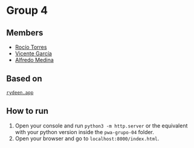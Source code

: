 # Group 4
## Members
- [Rocío Torres](https://github.com/gore26)
- [Vicente García](https://github.com/VicenteGM123)
- [Alfredo Medina](https://github.com/AlfreMK)

## Based on
[`rydeen.app`](https://rydeen.app/)

## How to run
1. Open your console and run `python3 -m http.server` or the equivalent with your python version inside the `pwa-grupo-04` folder.
2. Open your browser and go to `localhost:8000/index.html`.
